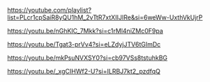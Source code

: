<!-- CSS Task # 06 ( LinkedIn Clone Website ) -->
https://youtube.com/playlist?list=PLcr1cpSaiR8yQU1hM_2vTtR7xtXIIJIRe&si=6weWw-UxthVkUjrP

<!--  CSS Task # 07 ( Amazon Clone Website) -->
https://youtu.be/nGhKIC_7Mkk?si=c1rMl4niZMc0F9pa

<!-- CSS Task # 08 ( Netflix Clone Website ) -->
https://youtu.be/Tgat3-prVv4?si=eLZdyjJTV6tGImDc

<!-- CSS Task # 09 
 Deadline:- 18 - July - 2024  -->
https://youtu.be/mkPsuNVXSY0?si=cb97VSs8tstuhkBG

<!--  CSS Task # 10
 Deadline:- 19-July-2024 -->
https://youtu.be/_xgCIHWf2-U?si=ILRBJ7kt2_pzdfqQ

